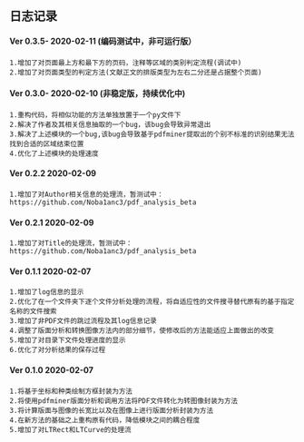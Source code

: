 ## 日志记录

#### Ver 0.3.5-   2020-02-11  (编码测试中，非可运行版）
    1.增加了对页面最上方和最下方的页码，注释等区域的类别判定流程(调试中)
    2.增加了对页面类型的判定方法(文献正文的排版类型为左右二分还是占据整个页面)

#### Ver 0.3.0-   2020-02-10  (非稳定版，持续优化中)
    1.重构代码，将相似功能的方法单独放置于一个py文件下
    2.解决了作者及其相关信息抽取的一个bug，该bug会导致异常退出
    3.解决了上述模块的一个bug,该bug会导致基于pdfminer提取出的个别不标准的识别结果无法找到合适的区域结束位置
    4.优化了上述模块的处理速度

#### Ver 0.2.2    2020-02-09    
    1.增加了对Author相关信息的处理流，暂测试中：https://github.com/Noba1anc3/pdf_analysis_beta

#### Ver 0.2.1    2020-02-09    
    1.增加了对Title的处理流，暂测试中：https://github.com/Noba1anc3/pdf_analysis_beta

#### Ver 0.1.1    2020-02-07    
    1.增加了log信息的显示
    2.优化了在一个文件夹下逐个文件分析处理的流程，将自适应性的文件搜寻替代原有的基于指定名称的文件搜索
    3.增加了非PDF文件的跳过流程及其log信息记录
    4.调整了版面分析和转换图像方法内的部分细节，使修改后的方法能适应上面做出的改变
    5.增加了对目录下文件处理进度的显示
    6.优化了对分析结果的保存过程
    
#### Ver 0.1.0    2020-02-07    
    1.将基于坐标和种类绘制方框封装为方法
    2.将使用pdfminer版面分析和调用方法将PDF文件转化为转图像封装为方法
    3.将计算版面与图像的长宽比以及在图像上进行版面分析封装为方法
    4.在新方法的基础之上重构原有代码，降低模块之间的耦合程度
    5.增加了对LTRect和LTCurve的处理流

